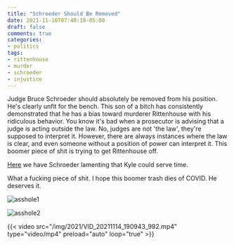 ```yaml
---
title: "Schroeder Should Be Removed"
date: 2021-11-16T07:40:18-05:00
draft: false
comments: true
categories:
- politics
tags:
- rittenhouse
- murder
- schroeder
- injustice
---
```



Judge Bruce Schroeder should absolutely be removed from his position. He's
clearly unfit for the bench. This son of a bitch has consistently demonstrated
that he has a bias toward murderer Rittenhouse with his ridiculous behavior. You
know it's bad when a prosecutor is advising that a judge is acting outside the
law. No, judges are not 'the law', they're supposed to interpret it. However,
there are always instances where the law is clear, and even someone without a
position of power can interpret it. This boomer piece of shit is trying to get
Rittenhouse off.

[Here](https://apnews.com/article/kyle-rittenhouse-wisconsin-kenosha-homicide-27ee8ac1c1672507bc5d147f85330a21)
we have Schroeder lamenting that Kyle could serve time.

What a fucking piece of shit. I hope this boomer trash dies of COVID. He
deserves it.

![asshole1](/img/2021/signal-2021-11-16-02-00-30-122.jpg)  

![asshole2](/img/2021/ZomboMeme%2015112021115146.jpg)  

{{< video src="/img/2021/VID_20211114_190943_992.mp4" type="video/mp4" preload="auto" loop="true" >}}  

